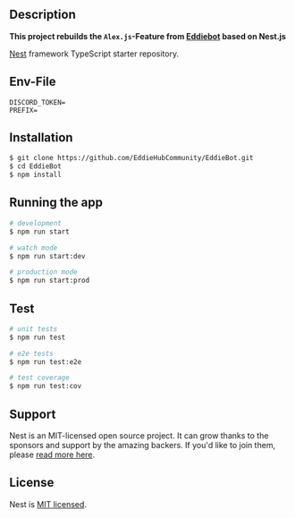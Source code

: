 ## Description

**This project rebuilds the `Alex.js`-Feature from [Eddiebot](https://github.com/EddieHubCommunity/EddieBot) based on Nest.js**

[Nest](https://github.com/nestjs/nest) framework TypeScript starter repository.

## Env-File

```
DISCORD_TOKEN=
PREFIX=
```

## Installation

```bash
$ git clone https://github.com/EddieHubCommunity/EddieBot.git
$ cd EddieBot
$ npm install
```

## Running the app

```bash
# development
$ npm run start

# watch mode
$ npm run start:dev

# production mode
$ npm run start:prod
```

## Test

```bash
# unit tests
$ npm run test

# e2e tests
$ npm run test:e2e

# test coverage
$ npm run test:cov
```

## Support

Nest is an MIT-licensed open source project. It can grow thanks to the sponsors and support by the amazing backers. If you'd like to join them, please [read more here](https://docs.nestjs.com/support).

## License

Nest is [MIT licensed](LICENSE).
